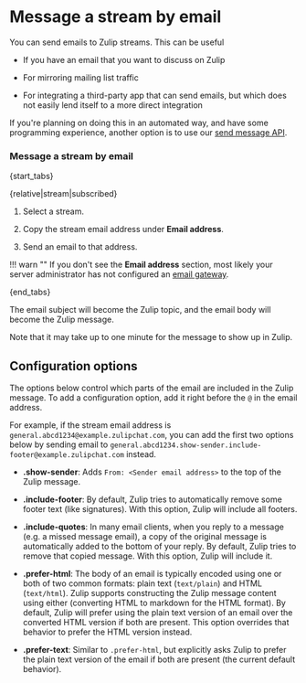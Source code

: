 # Message a stream by email

You can send emails to Zulip streams. This can be useful

* If you have an email that you want to discuss on Zulip

* For mirroring mailing list traffic

* For integrating a third-party app that can send emails, but which does not
  easily lend itself to a more direct integration

If you're planning on doing this in an automated way, and have some
programming experience, another option is to use our [send message
API](/api/send_message).

### Message a stream by email

{start_tabs}

{relative|stream|subscribed}

1. Select a stream.

1. Copy the stream email address under **Email address**.

1. Send an email to that address.

!!! warn ""
    If you don't see the **Email address** section, most likely your server
    administrator has not configured an
    [email gateway](https://zulip.readthedocs.io/en/latest/production/email-gateway.html).

{end_tabs}

The email subject will become the Zulip topic, and the email body will
become the Zulip message.

Note that it may take up to one minute for the message to show
up in Zulip.

## Configuration options

The options below control which parts of the email are included in the
Zulip message.  To add a configuration option, add it right before the `@`
in the email address.

For example, if the stream email address is
`general.abcd1234@example.zulipchat.com`, you can add the first two options
below by sending email to
`general.abcd1234.show-sender.include-footer@example.zulipchat.com` instead.

* **.show-sender**: Adds `From: <Sender email address>` to
  the top of the Zulip message.

* **.include-footer**: By default, Zulip tries to automatically remove some footer
  text (like signatures). With this option, Zulip will include all footers.

* **.include-quotes**: In many email clients, when you reply to a message
  (e.g. a missed message email), a copy of the original message is
  automatically added to the bottom of your reply. By default, Zulip tries
  to remove that copied message. With this option, Zulip will include it.

* **.prefer-html**: The body of an email is typically encoded using
  one or both of two common formats: plain text (`text/plain`) and
  HTML (`text/html`).  Zulip supports constructing the Zulip message
  content using either (converting HTML to markdown for the HTML
  format).  By default, Zulip will prefer using the plain text version
  of an email over the converted HTML version if both are present.
  This option overrides that behavior to prefer the HTML version
  instead.

* **.prefer-text**: Similar to `.prefer-html`, but explicitly asks
  Zulip to prefer the plain text version of the email if both are
  present (the current default behavior).

